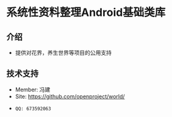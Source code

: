 ﻿系统性资料整理Android基础类库
==============================

介绍
--------
- 提供对花界，养生世界等项目的公用支持

技术支持
------------------------------------
- Member: 冯建
-   Site: <https://github.com/openproject/world/>
-     QQ: 673592063
